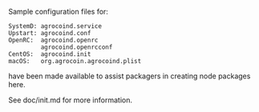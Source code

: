 Sample configuration files for:
```
SystemD: agrocoind.service
Upstart: agrocoind.conf
OpenRC:  agrocoind.openrc
         agrocoind.openrcconf
CentOS:  agrocoind.init
macOS:   org.agrocoin.agrocoind.plist
```
have been made available to assist packagers in creating node packages here.

See doc/init.md for more information.
